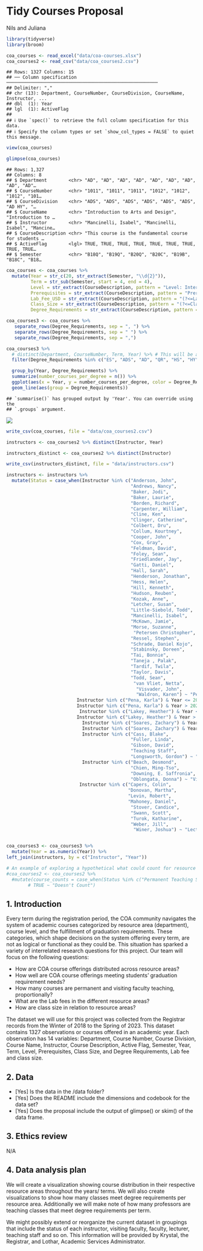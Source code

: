 Tidy Courses Proposal
================
Nils and Juliana

``` r
library(tidyverse)
library(broom)
```

``` r
coa_courses <- read_excel("data/coa-courses.xlsx")
coa_courses2 <- read_csv("data/coa_courses2.csv")
```

    ## Rows: 1327 Columns: 15
    ## ── Column specification ────────────────────────────────────────────────────────
    ## Delimiter: ","
    ## chr (13): Department, CourseNumber, CourseDivision, CourseName, Instructor, ...
    ## dbl  (1): Year
    ## lgl  (1): ActiveFlag
    ## 
    ## ℹ Use `spec()` to retrieve the full column specification for this data.
    ## ℹ Specify the column types or set `show_col_types = FALSE` to quiet this message.

``` r
view(coa_courses)
```

``` r
glimpse(coa_courses)
```

    ## Rows: 1,327
    ## Columns: 8
    ## $ Department        <chr> "AD", "AD", "AD", "AD", "AD", "AD", "AD", "AD", "AD"…
    ## $ CourseNumber      <chr> "1011", "1011", "1011", "1012", "1012", "1012", "101…
    ## $ CourseDivision    <chr> "ADS", "ADS", "ADS", "ADS", "ADS", "ADS", "AD HY", "…
    ## $ CourseName        <chr> "Introduction to Arts and Design", "Introduction to …
    ## $ Instructor        <chr> "Mancinelli, Isabel", "Mancinelli, Isabel", "Mancine…
    ## $ CourseDescription <chr> "This course is the fundamental course for students …
    ## $ ActiveFlag        <lgl> TRUE, TRUE, TRUE, TRUE, TRUE, TRUE, TRUE, TRUE, TRUE…
    ## $ Semester          <chr> "B18Q", "B19Q", "B20Q", "B20C", "B19B", "B18C", "B18…

``` r
coa_courses <- coa_courses %>%
  mutate(Year = str_c(20, str_extract(Semester, "\\d{2}")),
         Term = str_sub(Semester, start = 4, end = 4),
         Level = str_extract(CourseDescription, pattern = "Level: Intermediate|Level: Introductory|Level: Advanced"),
         Prerequisites = str_extract(CourseDescription, pattern = "Prerequisites[^.]+"),
         Lab_Fee_USD = str_extract(CourseDescription, pattern = "(?<=Lab fee\\: \\$)[^.]+"),
         Class_Size = str_extract(CourseDescription, pattern = "(?<=Class limit\\: )[^.]+"), # Try adapting for course fee
         Degree_Requirements = str_extract(CourseDescription, pattern = "(?<=Meets the following degree requirements\\: ).*"))

coa_courses3 <- coa_courses %>%
   separate_rows(Degree_Requirements, sep = ", ") %>%
   separate_rows(Degree_Requirements, sep = " ") %>%
   separate_rows(Degree_Requirements, sep = ",")

coa_courses3 %>%
  # distinct(Department, CourseNumber, Term, Year) %>% # This will be added to drop duplicates
  filter(Degree_Requirements %in% c("ES", "ADS", "AD", "QR", "HS", "HY")) %>%

  group_by(Year, Degree_Requirements) %>%
  summarize(number_courses_per_degree = n()) %>%
  ggplot(aes(x = Year, y = number_courses_per_degree, color = Degree_Requirements)) +
  geom_line(aes(group = Degree_Requirements))
```

    ## `summarise()` has grouped output by 'Year'. You can override using the
    ## `.groups` argument.

![](proposal_files/figure-gfm/import-data-add-variables-1.png)<!-- -->

``` r
write_csv(coa_courses, file = "data/coa_courses2.csv")
```

``` r
instructors <- coa_courses2 %>% distinct(Instructor, Year)

instructors_distinct <- coa_courses2 %>% distinct(Instructor)

write_csv(instructors_distinct, file = "data/instructors.csv")

instructors <- instructors %>%
  mutate(Status = case_when(Instructor %in% c("Anderson, John", 
                                              "Andrews, Nancy",
                                              "Baker, Jodi",
                                              "Baker, Laurie",
                                              "Borden, Richard",
                                              "Carpenter, William",
                                              "Cline, Ken",
                                              "Clinger, Catherine",
                                              "Colbert, Dru",
                                              "Collum, Kourtney",
                                              "Cooper, John",
                                              "Cox, Gray",
                                              "Feldman, David",
                                              "Foley, Sean",
                                              "Friedlander, Jay",
                                              "Gatti, Daniel",
                                              "Hall, Sarah",
                                              "Henderson, Jonathan",
                                              "Hess, Helen",
                                              "Hill, Kenneth",
                                              "Hudson, Reuben",
                                              "Kozak, Anne",
                                              "Letcher, Susan",
                                              "Little-Siebold, Todd",
                                              "Mancinelli, Isabel",
                                              "McKown, Jamie",
                                              "Morse, Suzanne",
                                               "Petersen Christopher",
                                              "Ressel, Stephen",
                                              "Schrade, Daniel Kojo",
                                              "Stabinsky, Doreen",
                                              "Tai, Bonnie",
                                              "Taneja , Palak",
                                              "Tardif, Twila",
                                              "Taylor, Davis",
                                              "Todd, Sean",
                                               "van Vliet, Netta",
                                                "Visvader, John",
                                                "Waldron, Karen") ~ "Permanent Faculty",
                          Instructor %in% c("Pena, Karla") & Year <= 2022 ~ "Lecturer",
                          Instructor %in% c("Pena, Karla") & Year > 2022 ~ "Permanent Faculty",
                           Instructor %in% c("Lakey, Heather") & Year <= 2021 ~ "Adjunct",
                          Instructor %in% c("Lakey, Heather") & Year > 2021 ~ "Permanent Faculty",
                            Instructor %in% c("Soares, Zachary") & Year >= 2022 ~ "Teaching Staff",
                            Instructor %in% c("Soares, Zachary") & Year < 2022 ~ "Adjunct",
                            Instructor %in% c("Cass, Blake", 
                                              "Fuller, Linda",
                                              "Gibson, David",
                                              "Teaching Staff",
                                              "Longsworth, Gordon") ~ "Teaching Staff",
                            Instructor %in% c("Beach, Desmond",
                                              "Chien, Ming-Tso",
                                              "Downing, E. Saffronia",
                                              "Oblongata, Donna") ~ "Visitor",
                           Instructor %in% c("Capers, Colin",
                                             "Donovan, Martha",
                                             "Levin, Robert",
                                             "Mahoney, Daniel",
                                              "Stover, Candice",
                                              "Swann, Scott",
                                              "Turok, Katharine",
                                              "Weber, Jill",
                                               "Winer, Joshua") ~ "Lecturer", TRUE ~ "Adjunct"))


coa_courses3 <- coa_courses3 %>%
  mutate(Year = as.numeric(Year)) %>%
left_join(instructors, by = c("Instructor", "Year"))

# An example of exploring a hypothetical what could count for resource area requirements
#coa_courses2 <- coa_courses2 %>%
  #mutate(course_counts = case_when(Status %in% c("Permanent Teaching Staff", "Permanent full-time", "Permanent part-time")) ~ "Count",
        # TRUE ~ "Doesn't Count")
```

## 1. Introduction

Every term during the registration period, the COA community navigates
the system of academic courses categorized by resource area
(department), course level, and the fulfillment of graduation
requirements. These categories, which shape decisions on the system
offering every term, are not as logical or functional as they could be.
This situation has sparked a variety of interrelated research questions
for this project. Our team will focus on the following questions:

- How are COA course offerings distributed across resource areas?
- How well are COA course offerings meeting students’ graduation
  requirement needs?
- How many courses are permanent and visiting faculty teaching,
  proportionally?
- What are the Lab fees in the different resource areas?
- How are class size in relation to resource areas?

The dataset we will use for this project was collected from the
Registrar records from the Winter of 2018 to the Spring of 2023. This
dataset contains 1327 observations or courses offered in an academic
year. Each observation has 14 variables: Department, Course Number,
Course Division, Course Name, Instructor, Course Description, Active
Flag, Semester, Year, Term, Level, Prerequisites, Class Size, and Degree
Requirements, Lab fee and class size.

## 2. Data

- \[Yes\] Is the data in the /data folder?
- \[Yes\] Does the README include the dimensions and codebook for the
  data set?
- \[Yes\] Does the proposal include the output of glimpse() or skim() of
  the data frame.

## 3. Ethics review

N/A

## 4. Data analysis plan

We will create a visualization showing course distribution in their
respective resource areas throughout the years/ terms. We will also
create visualizations to show how many classes meet degree requirements
per resource area. Additionally we will make note of how many professors
are teaching classes that meet degree requirements per term.

We might possibly extend or reorganize the current dataset in groupings
that include the status of each instructor, visiting faculty, faculty,
lecturer, teaching staff and so on. This information will be provided by
Krystal, the Registrar, and Lothar, Academic Services Administrator.
